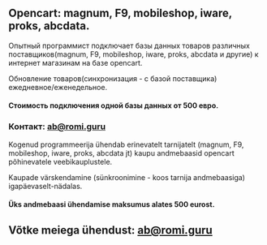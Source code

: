 ## Opencart: magnum, F9, mobileshop, iware, proks, abcdata.

Опытный программист подключает базы данных товаров различных поставщиков(magnum, F9, mobileshop, iware, proks, abcdata и другие) к интернет магазинам на базе opencart.

Обновление товаров(синхронизация - с базой поставщика) ежедневное/еженедельное.

#### Стоимость подключения одной базы данных от 500 евро.

### Контакт: ab@romi.guru



Kogenud programmeerija ühendab erinevatelt tarnijatelt (magnum, F9, mobileshop, iware, proks, abcdata jt) kaupu andmebaasid opencart põhinevatele veebikauplustele.

Kaupade värskendamine (sünkroonimine - koos tarnija andmebaasiga) igapäevaselt-nädalas.

#### Üks andmebaasi ühendamise maksumus alates 500 eurost.

## Võtke meiega ühendust: ab@romi.guru
